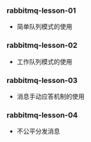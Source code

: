 ### rabbitmq-lesson-01

- 简单队列模式的使用

### rabbitmq-lesson-02

- 工作队列模式的使用

### rabbitmq-lesson-03

- 消息手动应答机制的使用

### rabbitmq-lesson-04

- 不公平分发消息
